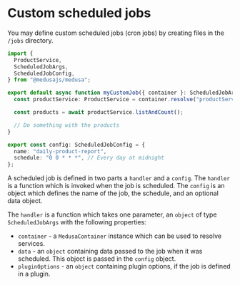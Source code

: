 # Custom scheduled jobs

You may define custom scheduled jobs (cron jobs) by creating files in the `/jobs` directory.

```ts
import {
  ProductService,
  ScheduledJobArgs,
  ScheduledJobConfig,
} from "@medusajs/medusa";

export default async function myCustomJob({ container }: ScheduledJobArgs) {
  const productService: ProductService = container.resolve("productService");

  const products = await productService.listAndCount();

  // Do something with the products
}

export const config: ScheduledJobConfig = {
  name: "daily-product-report",
  schedule: "0 0 * * *", // Every day at midnight
};
```

A scheduled job is defined in two parts a `handler` and a `config`. The `handler` is a function which is invoked when the job is scheduled. The `config` is an object which defines the name of the job, the schedule, and an optional data object.

The `handler` is a function which takes one parameter, an `object` of type `ScheduledJobArgs` with the following properties:

- `container` - a `MedusaContainer` instance which can be used to resolve services.
- `data` - an `object` containing data passed to the job when it was scheduled. This object is passed in the `config` object.
- `pluginOptions` - an `object` containing plugin options, if the job is defined in a plugin.
